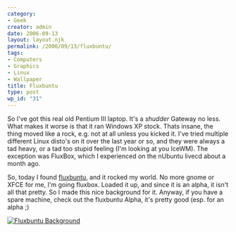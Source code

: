 ```yaml
---
category:
- Geek
creator: admin
date: 2006-09-13
layout: layout.njk
permalink: /2006/09/13/fluxbuntu/
tags:
- Computers
- Graphics
- Linux
- Wallpaper
title: Fluxbuntu
type: post
wp_id: "31"
---
```


So I've got this real old Pentium III laptop.  It's a *shudder* Gateway no less. What makes it worse is that it ran Windows XP stock.  Thats insane, the thing moved like a rock, e.g. not at all unless you kicked it.  I've tried multiple different Linux disto's on it over the last year or so, and they were always a tad heavy, or a tad too stupid feeling (I'm looking at you IceWM).  The exception was FluxBox, which I experienced on the nUbuntu livecd about a month ago.


So, today I found [fluxbuntu](http://www.fluxbuntu.org/), and it rocked my world.  No more gnome or XFCE for me, I'm going fluxbox.  Loaded it up, and since it is an alpha, it isn't all that pretty.  So I made this nice background for it.  Anyway, if you have a spare machine, check out the fluxbuntu Alpha, it's pretty good (esp. for an alpha ;)


[![Fluxbuntu Background](https://static.velvetcache.org/temp/fluxbuntu_sm.jpg)](https://static.velvetcache.org/temp/fluxbuntu_bg.jpg)
